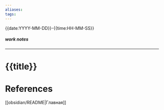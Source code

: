 ```yaml
---
aliases: 
tags:
---
```

{{date:YYYY-MM-DD}}-{{time:HH-MM-SS}}
##### work notes

_______________________________
# {{title}}


# References
[[obsidian/README|Главная]]
